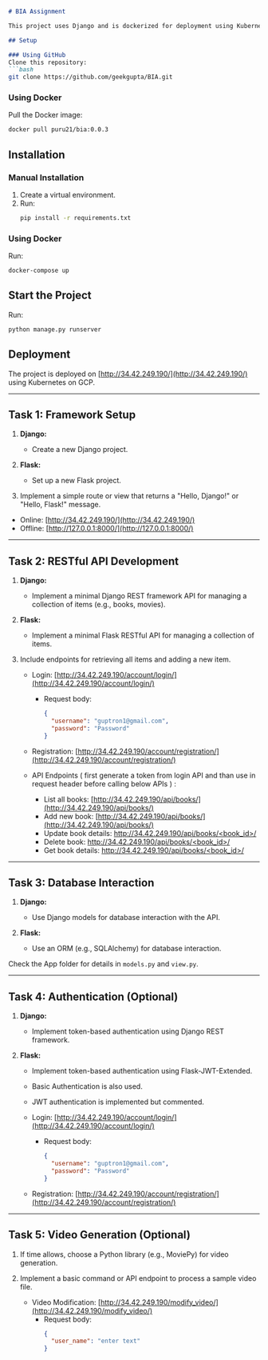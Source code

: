 
```markdown
# BIA Assignment

This project uses Django and is dockerized for deployment using Kubernetes on Google Cloud Platform (GCP).

## Setup

### Using GitHub
Clone this repository:
```bash
git clone https://github.com/geekgupta/BIA.git
```

### Using Docker
Pull the Docker image:
```bash
docker pull puru21/bia:0.0.3
```

## Installation

### Manual Installation
1. Create a virtual environment.
2. Run:
   ```bash
   pip install -r requirements.txt
   ```

### Using Docker
Run:
```bash
docker-compose up
```

## Start the Project
Run:
```bash
python manage.py runserver
```

## Deployment
The project is deployed on [http://34.42.249.190/](http://34.42.249.190/) using Kubernetes on GCP.

---

## Task 1: Framework Setup

1. **Django:**
   - Create a new Django project.

2. **Flask:**
   - Set up a new Flask project.

3. Implement a simple route or view that returns a "Hello, Django!" or "Hello, Flask!" message.

- Online: [http://34.42.249.190/](http://34.42.249.190/)
- Offline: [http://127.0.0.1:8000/](http://127.0.0.1:8000/)

---

## Task 2: RESTful API Development

1. **Django:**
   - Implement a minimal Django REST framework API for managing a collection of items (e.g., books, movies).

2. **Flask:**
   - Implement a minimal Flask RESTful API for managing a collection of items.

3. Include endpoints for retrieving all items and adding a new item.

   - Login: [http://34.42.249.190/account/login/](http://34.42.249.190/account/login/)
     - Request body:
       ```json
       {
         "username": "guptron1@gmail.com",
         "password": "Password"
       }
       ```

   - Registration: [http://34.42.249.190/account/registration/](http://34.42.249.190/account/registration/)

   - API Endpoints ( first generate a token from login API and than use in request header before calling below APIs )  :
     - List all books: [http://34.42.249.190/api/books/](http://34.42.249.190/api/books/)
     - Add new book: [http://34.42.249.190/api/books/](http://34.42.249.190/api/books/)
     - Update book details: [http://34.42.249.190/api/books/<book_id>/](http://34.42.249.190/api/books/<book_id>/)
     - Delete book: [http://34.42.249.190/api/books/<book_id>/](http://34.42.249.190/api/books/<book_id>/)
     - Get book details: [http://34.42.249.190/api/books/<book_id>/](http://34.42.249.190/api/books/<book_id>/)

---

## Task 3: Database Interaction

1. **Django:**
   - Use Django models for database interaction with the API.

2. **Flask:**
   - Use an ORM (e.g., SQLAlchemy) for database interaction.

Check the App folder for details in `models.py` and `view.py`.

---

## Task 4: Authentication (Optional)

1. **Django:**
   - Implement token-based authentication using Django REST framework.

2. **Flask:**
   - Implement token-based authentication using Flask-JWT-Extended.

   - Basic Authentication is also used.
   - JWT authentication is implemented but commented.

   - Login: [http://34.42.249.190/account/login/](http://34.42.249.190/account/login/)
     - Request body:
       ```json
       {
         "username": "guptron1@gmail.com",
         "password": "Password"
       }
       ```

   - Registration: [http://34.42.249.190/account/registration/](http://34.42.249.190/account/registration/)

---

## Task 5: Video Generation (Optional)

1. If time allows, choose a Python library (e.g., MoviePy) for video generation.

2. Implement a basic command or API endpoint to process a sample video file.

   - Video Modification: [http://34.42.249.190/modify_video/](http://34.42.249.190/modify_video/)
     - Request body:
       ```json
       {
         "user_name": "enter text"
       }
       ```

